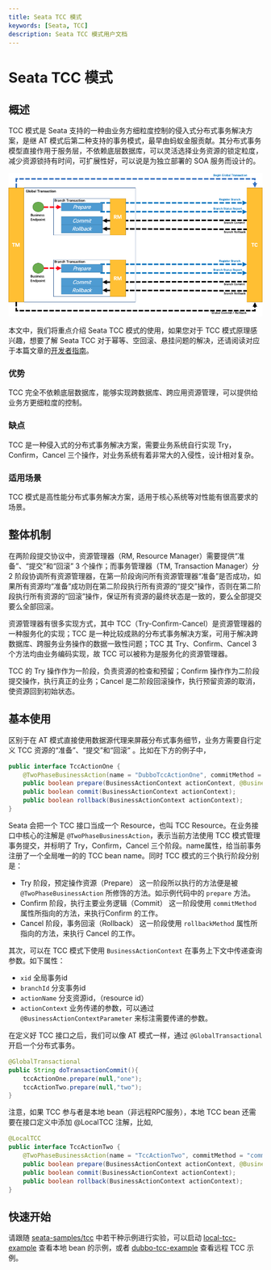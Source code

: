 ```yaml
---
title: Seata TCC 模式
keywords: [Seata, TCC]
description: Seata TCC 模式用户文档
---
```


# Seata TCC 模式

## 概述

TCC 模式是 Seata 支持的一种由业务方细粒度控制的侵入式分布式事务解决方案，是继 AT 模式后第二种支持的事务模式，最早由蚂蚁金服贡献。其分布式事务模型直接作用于服务层，不依赖底层数据库，可以灵活选择业务资源的锁定粒度，减少资源锁持有时间，可扩展性好，可以说是为独立部署的 SOA 服务而设计的。

![Overview of a global transaction](/img/seata_tcc-1.png)

本文中，我们将重点介绍 Seata TCC 模式的使用，如果您对于 TCC 模式原理感兴趣，想要了解 Seata TCC 对于幂等、空回滚、悬挂问题的解决，还请阅读对应于本篇文章的[开发者指南](../../dev/mode/tcc-mode)。

### 优势

TCC 完全不依赖底层数据库，能够实现跨数据库、跨应用资源管理，可以提供给业务方更细粒度的控制。

### 缺点

TCC 是一种侵入式的分布式事务解决方案，需要业务系统自行实现 Try，Confirm，Cancel 三个操作，对业务系统有着非常大的入侵性，设计相对复杂。

### 适用场景

TCC 模式是高性能分布式事务解决方案，适用于核心系统等对性能有很高要求的场景。



## 整体机制

在两阶段提交协议中，资源管理器（RM, Resource Manager）需要提供“准备”、“提交”和“回滚” 3 个操作；而事务管理器（TM, Transaction Manager）分 2 阶段协调所有资源管理器，在第一阶段询问所有资源管理器“准备”是否成功，如果所有资源均“准备”成功则在第二阶段执行所有资源的“提交”操作，否则在第二阶段执行所有资源的“回滚”操作，保证所有资源的最终状态是一致的，要么全部提交要么全部回滚。

资源管理器有很多实现方式，其中 TCC（Try-Confirm-Cancel）是资源管理器的一种服务化的实现；TCC 是一种比较成熟的分布式事务解决方案，可用于解决跨数据库、跨服务业务操作的数据一致性问题；TCC 其 Try、Confirm、Cancel 3 个方法均由业务编码实现，故 TCC 可以被称为是服务化的资源管理器。

TCC 的 Try 操作作为一阶段，负责资源的检查和预留；Confirm 操作作为二阶段提交操作，执行真正的业务；Cancel 是二阶段回滚操作，执行预留资源的取消，使资源回到初始状态。



## 基本使用

区别于在 AT 模式直接使用数据源代理来屏蔽分布式事务细节，业务方需要自行定义 TCC 资源的“准备”、“提交”和“回滚” 。比如在下方的例子中，

```java
public interface TccActionOne {
    @TwoPhaseBusinessAction(name = "DubboTccActionOne", commitMethod = "commit", rollbackMethod = "rollback")
    public boolean prepare(BusinessActionContext actionContext, @BusinessActionContextParameter(paramName = "a") String a);
    public boolean commit(BusinessActionContext actionContext);
    public boolean rollback(BusinessActionContext actionContext);
}
```

Seata 会把一个 TCC 接口当成一个 Resource，也叫 TCC Resource。在业务接口中核心的注解是 `@TwoPhaseBusinessAction`，表示当前方法使用 TCC 模式管理事务提交，并标明了 Try，Confirm，Cancel 三个阶段。name属性，给当前事务注册了一个全局唯一的的 TCC bean name。同时 TCC 模式的三个执行阶段分别是：

- Try 阶段，预定操作资源（Prepare） 这一阶段所以执行的方法便是被 `@TwoPhaseBusinessAction` 所修饰的方法。如示例代码中的 `prepare` 方法。
- Confirm 阶段，执行主要业务逻辑（Commit） 这一阶段使用 `commitMethod` 属性所指向的方法，来执行Confirm 的工作。
- Cancel 阶段，事务回滚（Rollback） 这一阶段使用 `rollbackMethod` 属性所指向的方法，来执行 Cancel 的工作。

其次，可以在 TCC 模式下使用 `BusinessActionContext` 在事务上下文中传递查询参数。如下属性：

- `xid` 全局事务id
- `branchId` 分支事务id
- `actionName` 分支资源id，（resource id）
- `actionContext` 业务传递的参数，可以通过 `@BusinessActionContextParameter` 来标注需要传递的参数。

在定义好 TCC 接口之后，我们可以像 AT 模式一样，通过 `@GlobalTransactional` 开启一个分布式事务。

```java
@GlobalTransactional
public String doTransactionCommit(){
    tccActionOne.prepare(null,"one");
    tccActionTwo.prepare(null,"two");
}
```

注意，如果 TCC 参与者是本地 bean（非远程RPC服务），本地 TCC bean 还需要在接口定义中添加 @LocalTCC 注解，比如,

```java
@LocalTCC
public interface TccActionTwo {
    @TwoPhaseBusinessAction(name = "TccActionTwo", commitMethod = "commit", rollbackMethod = "rollback")
    public boolean prepare(BusinessActionContext actionContext, @BusinessActionContextParameter(paramName = "a") String a);
    public boolean commit(BusinessActionContext actionContext);
    public boolean rollback(BusinessActionContext actionContext);
}
```

## 快速开始

请跟随 [seata-samples/tcc](https://github.com/apache/incubator-seata-samples/tree/master/tcc) 中若干种示例进行实验，可以启动 [local-tcc-example](https://github.com/apache/incubator-seata-samples/tree/master/tcc/local-tcc-sample) 查看本地 bean 的示例，或者 [dubbo-tcc-example](https://github.com/apache/incubator-seata-samples/tree/master/tcc/local-tcc-sample) 查看远程 TCC 示例。